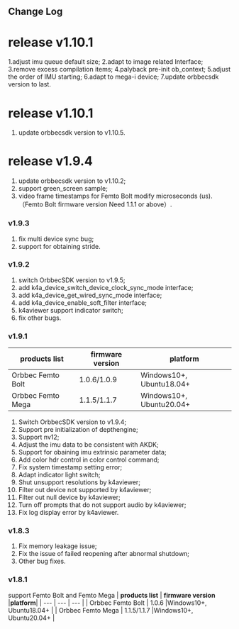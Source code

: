 ## Change Log

# release v1.10.1
1.adjust imu queue default size;
2.adapt to image related Interface;
3.remove excess compilation items;
4.palyback pre-init ob_context;
5.adjust the order of IMU starting;
6.adapt to mega-i device;
7.update orbbecsdk version to last.

# release v1.10.1
1. update orbbecsdk version to v1.10.5.

# release v1.9.4
1. update orbbecsdk version to v1.10.2;
2. support green_screen sample;
3. video frame timestamps for Femto Bolt modify microseconds (us).（Femto Bolt firmware version Need 1.1.1 or above）.

### v1.9.3
1. fix multi device sync bug;
2. support for obtaining stride.

### v1.9.2
1. switch OrbbecSDK version to v1.9.5;
2. add k4a_device_switch_device_clock_sync_mode interface;
3. add k4a_device_get_wired_sync_mode interface;
4. add k4a_device_enable_soft_filter interface;
5. k4aviewer support indicator switch;
6. fix other bugs.

### v1.9.1
| **products list** | **firmware version** |**platform**|
| --- | --- | --- |
| Orbbec Femto Bolt  | 1.0.6/1.0.9  |Windows10+, Ubuntu18.04+ |
| Orbbec Femto Mega  | 1.1.5/1.1.7  |Windows10+, Ubuntu20.04+ |

1. Switch OrbbecSDK version to v1.9.4;
2. Support pre initialization of depthengine;
3. Support nv12;
4. Adjust the imu data to be consistent with AKDK;
5. Support for obaining imu extrinsic parameter data;
6. Add color hdr control in color control command;
7. Fix system timestamp setting error;
8. Adapt indicator light switch;
9. Shut unsupport resolutions by k4aviewer;
10. Filter out device not supported by k4aviewer;
11. Filter out null device by k4aviewer;
12. Turn off prompts that do not support audio by k4aviewer;
13. Fix log display error by k4aviewer.

### v1.8.3
1. Fix memory leakage issue;
2. Fix the issue of failed reopening after abnormal shutdown;
3. Other bug fixes.

### v1.8.1
support Femto Bolt and Femto Mega
| **products list** | **firmware version** |**platform**|
| --- | --- | --- |
| Orbbec Femto Bolt  | 1.0.6  |Windows10+, Ubuntu18.04+ |
| Orbbec Femto Mega  | 1.1.5/1.1.7  |Windows10+, Ubuntu20.04+ |